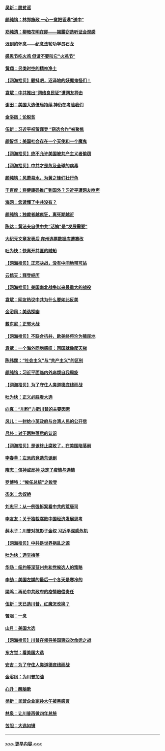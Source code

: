 #### [吴新：脱贫谣](../pages/nsc993/n12580839.md?t=11281351) 
#### [颜纯钩：林郑施政 一心一意把香港“送中”](../pages/nsc993/n12580805.md?t=11281351) 
#### [郑纯清：柳暗花明在即——揭露窃选听证会观感](../pages/nsc993/n12580795.md?t=11281351) 
#### [迟到的怀念——纪念法轮功学员石龙](../pages/nsc993/n12580245.md?t=11281351) 
#### [感恩节吃火鸡  但请不要叫它“火鸡节”](../pages/nsc993/n12580252.md?t=11281351) 
#### [黄翔：另类时空的精神净土](../pages/nsc993/n12578638.md?t=11281351) 
#### [【网海拾贝】颤抖吧，沼泽地的妖魔鬼怪们！](../pages/nsc993/n12578552.md?t=11281351) 
#### [袁斌：中共推出“网络良民证”遭网友抨击](../pages/nsc993/n12578511.md?t=11281351) 
#### [谢田：美国大选僵局持续 神仍在考验我们](../pages/nsc993/n12577432.md?t=11281351) 
#### [金浴凤：论脱贫](../pages/nsc993/n12576386.md?t=11281351) 
#### [伍新：习近平祝贺拜登 “窃选合作”被聚焦](../pages/nsc993/n12576358.md?t=11281351) 
#### [颜智华：美国社会存在一个天使和一个魔鬼](../pages/nsc993/n12574299.md?t=11281351) 
#### [【网海拾贝】绝不允许美国被共产主义者偷窃](../pages/nsc993/n12573396.md?t=11281351) 
#### [【网海拾贝】中共才是危及全球的病毒](../pages/nsc993/n12571204.md?t=11281351) 
#### [颜纯钩：风萧易水，为黄之锋们壮行色](../pages/nsc993/n12571487.md?t=11281351) 
#### [千百度：将健康码推广到国外？习近平遭网友呛声](../pages/nsc993/n12570808.md?t=11281351) 
#### [海网：您读懂了中共没有？](../pages/nsc993/n12570487.md?t=11281351) 
#### [颜纯钩：独裁者越疯狂，离死期越近](../pages/nsc993/n12569055.md?t=11281351) 
#### [陈达：黄洁夫自供中共“活摘”是“发展需要”](../pages/nsc993/n12568541.md?t=11281351) 
#### [大纪元文章发表后 宾州选票数据库遭篡改](../pages/nsc993/n12568105.md?t=11281351) 
#### [吐为快：快离开共匪的贼船](../pages/nsc993/n12568462.md?t=11281351) 
#### [【网海拾贝】正邪决战，没有中间地带可站](../pages/nsc993/n12568439.md?t=11281351) 
#### [云鹤天：拜登经历](../pages/nsc993/n12567294.md?t=11281351) 
#### [【网海拾贝】美国南北战争以来最重大的战役](../pages/nsc993/n12567247.md?t=11281351) 
#### [袁斌：网友热议中共为什么要如此反美](../pages/nsc993/n12567162.md?t=11281351) 
#### [金浴凤：美选探幽](../pages/nsc993/n12567147.md?t=11281351) 
#### [戴东尼：正邪大战](../pages/nsc993/n12567033.md?t=11281351) 
#### [【网海拾贝】不联合抗共，欧美终将沦为殖民地](../pages/nsc993/n12565068.md?t=11281351) 
#### [袁斌：一个海外同胞感叹：回国就像爬天梯](../pages/nsc993/n12564986.md?t=11281351) 
#### [陈纬霆：“社会主义”与“共产主义”的区别](../pages/nsc993/n12562417.md?t=11281351) 
#### [颜纯钩：习近平面临内外麻烦自我周旋](../pages/nsc993/n12563356.md?t=11281351) 
#### [【网海拾贝】为了守住人类道德底线而战](../pages/nsc993/n12562542.md?t=11281351) 
#### [吐为快：正义必胜看大选](../pages/nsc993/n12561967.md?t=11281351) 
#### [向真：“川粉”力挺川普的主要因素](../pages/nsc993/n12560774.md?t=11281351) 
#### [风儿：一封给小英政府与台湾人民的公开信](../pages/nsc993/n12560581.md?t=11281351) 
#### [吕朴：对于两种落后的认识](../pages/nsc993/n12560492.md?t=11281351) 
#### [【网海拾贝】是该终止腐败了，在美国陷落前](../pages/nsc993/n12559936.md?t=11281351) 
#### [李春草：左派的竞选荒诞剧](../pages/nsc993/n12558380.md?t=11281351) 
#### [隋志：信神或反神 决定了疫情与选情](../pages/nsc993/n12558255.md?t=11281351) 
#### [罗博特：“候任总统”之败登](../pages/nsc993/n12558189.md?t=11281351) 
#### [杰米：念奴娇](../pages/nsc993/n12558174.md?t=11281351) 
#### [刘忠平：从一例强拆案看中共的荒唐司](../pages/nsc993/n12558036.md?t=11281351) 
#### [李友友：关于独裁腐败中国经济发展思考](../pages/nsc993/n12558004.md?t=11281351) 
#### [薛木子：川普对抗影子金权 习近平深感危机](../pages/nsc993/n12557342.md?t=11281351) 
#### [【网海拾贝】中共是世界祸乱之源](../pages/nsc993/n12555353.md?t=11281351) 
#### [吐为快：选举拾英](../pages/nsc993/n12555041.md?t=11281351) 
#### [华旸：纽约等深蓝州共和党候选人的策略](../pages/nsc993/n12554309.md?t=11281351) 
#### [李劼：美国左媒的最后一个冬天是寒冷的](../pages/nsc993/n12552947.md?t=11281351) 
#### [梁鸣：再论中共政府的疫情赔偿责任](../pages/nsc993/n12553012.md?t=11281351) 
#### [伍新：天已选川普，红魔怎改换？](../pages/nsc993/n12552970.md?t=11281351) 
#### [苦胆：一念](../pages/nsc993/n12552957.md?t=11281351) 
#### [山月：美国大选](../pages/nsc993/n12552446.md?t=11281351) 
#### [【网海拾贝】川普在领导美国第四次命运之战](../pages/nsc993/n12551973.md?t=11281351) 
#### [东方觉：看美国大选](../pages/nsc993/n12551647.md?t=11281351) 
#### [安吉：为了守住人类道德底线而战](../pages/nsc993/n12551111.md?t=11281351) 
#### [金浴凤：为川普加油](../pages/nsc993/n12551085.md?t=11281351) 
#### [心升：醒脑歌](../pages/nsc993/n12550984.md?t=11281351) 
#### [吴新：民营企业家孙大午被黑感言](../pages/nsc993/n12550656.md?t=11281351) 
#### [林泉：让川普再做四年总统](../pages/nsc993/n12550640.md?t=11281351) 
#### [苦胆：大选如镜](../pages/nsc993/n12550630.md?t=11281351) 

----
#### [ >>> 更早内容 <<< ](../indexes/nsc993-earlier.md)
